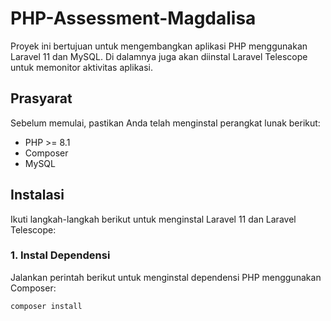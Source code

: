 # PHP-Assessment-Magdalisa
Proyek ini bertujuan untuk mengembangkan aplikasi PHP menggunakan Laravel 11 dan MySQL. Di dalamnya juga akan diinstal Laravel Telescope untuk memonitor aktivitas aplikasi.

## Prasyarat

Sebelum memulai, pastikan Anda telah menginstal perangkat lunak berikut:

- PHP >= 8.1
- Composer
- MySQL

## Instalasi

Ikuti langkah-langkah berikut untuk menginstal Laravel 11 dan Laravel Telescope:

### 1. Instal Dependensi

Jalankan perintah berikut untuk menginstal dependensi PHP menggunakan Composer:
```bash
composer install

